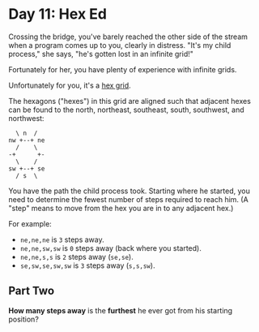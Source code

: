 # Day 11: Hex Ed

Crossing the bridge, you've barely reached the other side of the stream when a
program comes up to you, clearly in distress. "It's my child process," she says,
"he's gotten lost in an infinite grid!"

Fortunately for her, you have plenty of experience with infinite grids.

Unfortunately for you, it's a
[hex grid](https://en.wikipedia.org/wiki/Hexagonal_tiling).

The hexagons ("hexes") in this grid are aligned such that adjacent hexes can be
found to the north, northeast, southeast, south, southwest, and northwest:

      \ n  /
    nw +--+ ne
      /    \
    -+      +-
      \    /
    sw +--+ se
      / s  \

You have the path the child process took. Starting where he started, you need to
determine the fewest number of steps required to reach him. (A "step" means to
move from the hex you are in to any adjacent hex.)

For example:

- `ne,ne,ne` is `3` steps away.
- `ne,ne,sw,sw` is `0` steps away (back where you started).
- `ne,ne,s,s` is `2` steps away (`se,se`).
- `se,sw,se,sw,sw` is `3` steps away (`s,s,sw`).

## Part Two

__How many steps away__ is the __furthest__ he ever got from his starting
position?
